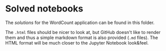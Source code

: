 
# Solved notebooks

The _solutions_ for the WordCount application can be found in this folder.

The `.html` files should be nicer to look at, but GitHub doesn't like to render
them and thus a simple markdown format is also provided (`.md` files). The HTML
format will be much closer to the Jupyter Notebook look&feel.
